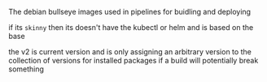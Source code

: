 The debian bullseye images used in pipelines for buidling and deploying

if its `skinny` then its doesn't have the kubectl or helm and is based on the base

the v2 is current version and is only assigning an arbitrary version to the collection of versions for installed packages
if a build will potentially break something

